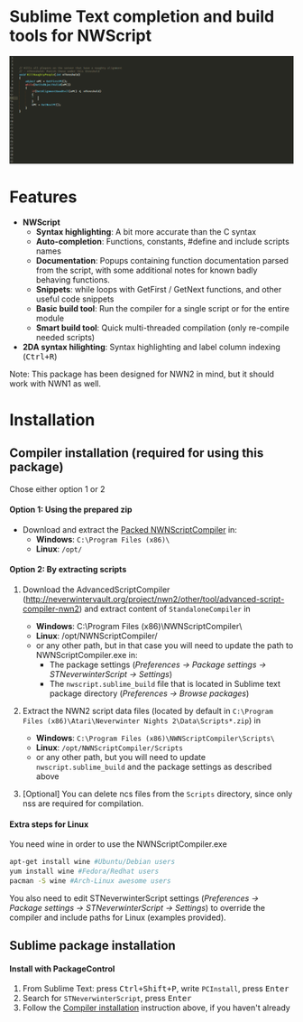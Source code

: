 # Sublime Text completion and build tools for NWScript

![animated demo](messages/demo.gif)

# Features

- **NWScript**
    + **Syntax highlighting**: A bit more accurate than the C syntax
    + **Auto-completion**: Functions, constants, #define and include scripts
      names
    + **Documentation**: Popups containing function documentation parsed from
      the script, with some additional notes for known badly behaving
      functions.
    + **Snippets**: while loops with GetFirst / GetNext functions, and other
      useful code snippets
    + **Basic build tool**: Run the compiler for a single script or for the
      entire module
    + **Smart build tool**: Quick multi-threaded compilation (only re-compile
      needed scripts)
- **2DA syntax hilighting**: Syntax highlighting and label column indexing
  (<kbd>Ctrl+R</kbd>)

Note: This package has been designed for NWN2 in mind, but it should work with
NWN1 as well.

# Installation

## Compiler installation (required for using this package)

Chose either option 1 or 2

#### Option 1: Using the prepared zip
- Download and extract the [Packed
  NWNScriptCompiler](https://github.com/CromFr/STNeverwinterScript/releases/download/NWNScriptCompiler140705/NWNScriptCompiler.zip)
  in:
    - **Windows**: `C:\Program Files (x86)\`
    - **Linux**: `/opt/`


#### Option 2: By extracting scripts

1. Download the AdvancedScriptCompiler
  (http://neverwintervault.org/project/nwn2/other/tool/advanced-script-compiler-nwn2)
  and extract content of `StandaloneCompiler` in
    + **Windows**: C:\Program Files (x86)\NWNScriptCompiler\
    + **Linux**: /opt/NWNScriptCompiler/
    + or any other path, but in that case you will need to update the path to
      NWNScriptCompiler.exe in:
        * The package settings (_Preferences -> Package settings ->
          STNeverwinterScript -> Settings_)
        * The `nwscript.sublime_build` file that is located in Sublime text
          package directory (_Preferences -> Browse packages_)

2. Extract the NWN2 script data files (located by default in `C:\Program Files
  (x86)\Atari\Neverwinter Nights 2\Data\Scripts*.zip`) in
    - **Windows**: `C:\Program Files (x86)\NWNScriptCompiler\Scripts\`
    - **Linux**: `/opt/NWNScriptCompiler/Scripts`
    - or any other path, but you will need to update `nwscript.sublime_build`
      and the package settings as described above

3. [Optional] You can delete ncs files from the `Scripts` directory, since only nss are
  required for compilation.

#### Extra steps for Linux
You need wine in order to use the NWNScriptCompiler.exe
```bash
apt-get install wine #Ubuntu/Debian users
yum install wine #Fedora/Redhat users
pacman -S wine #Arch-Linux awesome users
```

You also need to edit STNeverwinterScript settings (_Preferences -> Package
settings -> STNeverwinterScript -> Settings_) to override the compiler and
include paths for Linux (examples provided).


## Sublime package installation

#### Install with PackageControl
1. From Sublime Text: press <kbd>Ctrl+Shift+P</kbd>, write `PCInstall`, press <kbd>Enter</kbd>
2. Search for `STNeverwinterScript`, press <kbd>Enter</kbd>
3. Follow the [Compiler installation](#Compiler-installation) instruction
  above, if you haven't already
